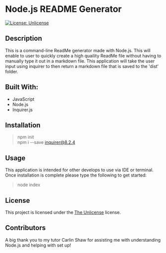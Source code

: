 # Node.js README Generator
[![License: Unlicense](https://img.shields.io/badge/license-Unlicense-blue.svg)](http://unlicense.org/)

## Description 
This is a command-line ReadMe generator made with Node.js. This will enable to user to quickly create a high quaility ReadMe file without having to manually type it out in a markdown file. This application will take the user input using inquirer to then return a markdown file that is saved to the 'dist' folder.

## Built With:
- JavaScript
- Node.js
- Inquirer.js

## Installation
> npm init  
npm i --save inquirer@8.2.4

## Usage
This application is intended for other develops to use via IDE or terminal. Once installation is complete please type the following to get started:
> node index

## License
This project is licensed under the [The Unlicense](http://unlicense.org/) license.

## Contributors
A big thank you to my tutor Carlin Shaw for assisting me with understanding Node.js and helping with set up! 



